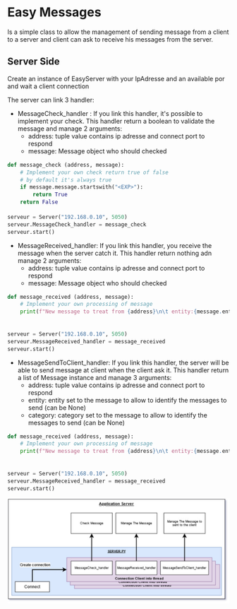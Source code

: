 # Easy Messages
Is a simple class to allow the management of sending message from a client to a server and client can ask to receive his messages from the server.

## Server Side

Create an instance of EasyServer with your IpAdresse and an available por
and wait a client connection 

The server can link 3 handler:
* MessageCheck_handler : If you link this handler, it's possible to implement your check. This handler return a boolean to validate the message and manage 2 arguments:
    * address: tuple value contains ip adresse and connect port to respond
    * message: Message object who should checked

```python
def message_check (address, message):
    # Implement your own check return true of false
    # by default it's always true
    if message.message.startswith("<EXP>"):
        return True
    return False

serveur = Server("192.168.0.10", 5050)
serveur.MessageCheck_handler = message_check
serveur.start()
```

* MessageReceived_handler: If you link this handler, you receive the message when the server catch it. This handler return nothing adn manage 2 arguments:
    * address: tuple value contains ip adresse and connect port to respond
    * message: Message object who should checked

```python
def message_received (address, message):
    # Implement your own processing of message
    print(f"New message to treat from {address}\n\t entity:{message.entity}\n\t category:{message.category}\n\t message:{message.message}")
    

serveur = Server("192.168.0.10", 5050)
serveur.MessageReceived_handler = message_received 
serveur.start()
```

* MessageSendToClient_handler: If you link this handler, the server will be able to send message at client when the client ask it. This handler return a list of Message instance and manage 3 arguments:
    * address: tuple value contains ip adresse and connect port to respond
    * entity: entity set to the message to allow to identify the messages to send (can be None)
    * category: category set to the message to allow to identify the messages to send (can be None)


```python
def message_received (address, message):
    # Implement your own processing of message
    print(f"New message to treat from {address}\n\t entity:{message.entity}\n\t category:{message.category}\n\t message:{message.message}")
    

serveur = Server("192.168.0.10", 5050)
serveur.MessageReceived_handler = message_received 
serveur.start()
```
<p align="center">
<img src="img/server_side.jpg" alt="schema">
</p>




